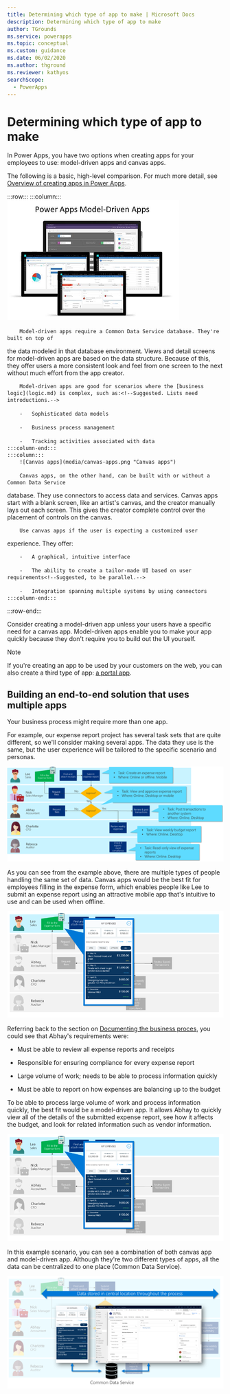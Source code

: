 ```yaml
---
title: Determining which type of app to make | Microsoft Docs
description: Determining which type of app to make
author: TGrounds
ms.service: powerapps
ms.topic: conceptual
ms.custom: guidance
ms.date: 06/02/2020
ms.author: thground
ms.reviewer: kathyos
searchScope:  
  - PowerApps
---
```


# Determining which type of app to make

In Power Apps, you have two options when creating apps for your employees<!--SELF: "your employees"? Who is the reader?--> to
use: model-driven apps and canvas apps.

<!--[This article goes into detail about types of Power Apps apps.](../../maker/index.md) Note from editor: Recommend against having a link structured like this. It doesn't prepare the user for leaving the current page as a "For this, click this" (or a "More information") structure does. Also, it's too prominent a spot; you're encouraging the user to leave before they've even read two paragraphs.-->

The following is a basic, high-level comparison. For much more detail, see [Overview of creating apps in Power Apps](../../maker/index.md).<!--Suggested.-->
<!--The graphics should be sentence case: "Power Apps model-driven apps" and "Power Apps canvas apps."-->
:::row:::
    :::column:::
        ![Model-driven apps](media/model-apps.png "Model-driven apps")
        
        Model-driven apps require a Common Data Service database. They're built on top of
the data modeled in that database environment. Views and detail screens for model-driven
apps<!--Suggested.--> are based on the data structure. Because of this, they offer
users a more consistent look and feel from one screen to the next without much
effort from the app creator.

        Model-driven apps are good for scenarios where the [business logic](logic.md) is complex, such as:<!--Suggested. Lists need introductions.-->

        -   Sophisticated data models

        -   Business process management

        -   Tracking activities associated with data
    :::column-end:::
    :::column:::
        ![Canvas apps](media/canvas-apps.png "Canvas apps")
        
        Canvas apps, on the other hand, can be built with or without a Common Data Service
database. They use connectors to access data and services. Canvas apps start
with a blank screen, like an artist's canvas, and the creator manually lays out
each screen. This gives the creator complete control over the placement of
controls on the canvas.

        Use canvas apps if the user is expecting a customized user
experience. They offer:

        -   A graphical, intuitive interface

        -   The ability to create a tailor-made UI based on user requirements<!--Suggested, to be parallel.-->

        -   Integration spanning multiple systems by using connectors
    :::column-end:::
:::row-end:::

Consider creating a model-driven app unless your users<!--Suggested.--> have a specific need for a
canvas app. Model-driven apps enable you to make your app quickly because they
don't require you to build out the UI yourself.

> [!NOTE]
> If you're creating an app to be used by your customers on the web, you
can also create a third type of app: [a portal app](../../maker/portals/overview.md).

## Building an end-to-end solution that uses multiple apps

Your business process might require more than one app.

For example, our expense report project has several task sets that are quite
different, so we'll consider making several apps. The data they use is the
same, but the user experience will be tailored to the specific scenario and personas.

![Tasks for each step of the business process](media/business-process-tasks.png "Tasks for each step of the business process")

As you can see from the example above, there are multiple types of people
handling the same set of data. Canvas apps would be the best fit for employees
filling in the expense form, which enables people like Lee to submit an expense
report using an attractive mobile app that's intuitive to use and can be used
when offline.

![A canvas app for expense report creation](media/expense-canvas-app.png "A canvas app for expense report creation")

Referring back to the section on [Documenting the business proces](understanding-current-business-process.md), you could see
that Abhay's requirements were:

- Must be able to review all expense reports and receipts

- Responsible for ensuring compliance for every expense report

- Large volume of work; needs to be able to process information quickly

- Must be able to report on how expenses are balancing up to the budget

To be able to process large volume of work and process information quickly, the
best fit would be a model-driven app. It allows Abhay to quickly view all of the
details of the submitted expense report, see how it affects the budget, and look
for related information such as vendor information.

![A model-driven app for processing expense reports](media/expense-canvas-app.png "A model-driven app for processing expense reports")

In this example scenario, you can see a combination of both canvas app and
model-driven app. Although they're two different types of apps, all the data
can be centralized to one place (Common Data Service).

![Two apps with data in Common Data Service](media/end-to-end-apps.png "Two apps with data in Common Data Service")